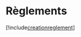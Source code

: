 # Règlements

[!include[creationreglement](reglements.creationreglement.autogen.md)]
























